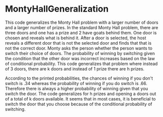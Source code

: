 # MontyHallGeneralization

This code generalizes the Monty Hall problem with a larger number of doors and a larger number of prizes. In the standard Monty Hall problem, there are three doors and one has a prize and 2 have goats behind them. One door is chosen and reveals what is behind it. After a door is selected, the host reveals a different door that is not the selected door and finds that that is not the correct door. Monty asks the person whether the person wants to switch their choice of doors. The probability of winning by switching given the condition that the other door was incorrect increases based on the law of conditional probability. This code generalizes that problem where instead of 3 doors, there are k doors and instead of 1 prize there are h prizes.

According to the printed probabilities, the chances of winning if you don't switch is .34 whereas the probability of winning if you do switch is .66. Therefore there is always a higher probability of winning given that you switch the door. The code generalizes for h prizes and opening a doors out of a total of k doors available. It seems that in most cases, it is beneficial to switch the door that you choose because of the conditional probability of switching.

